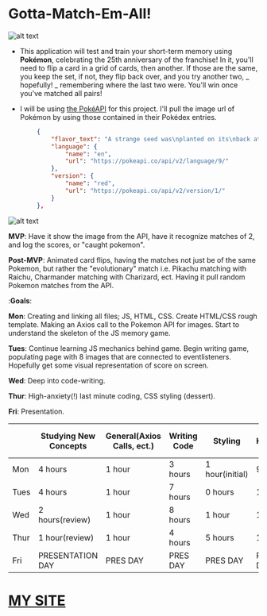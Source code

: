 # Gotta-Match-Em-All!

![alt text](https://static.wikia.nocookie.net/pokemon-fano/images/6/6f/Poke_Ball.png/revision/latest/scale-to-width-down/340?cb=20140520015336)

- This application will test and train your short-term memory using **Pokémon**, celebrating the 25th anniversary of the franchise! In it, you'll need to flip a card in a grid of cards, then another. If those are the same, you keep the set, if not, they flip back over, and you try another two, _ hopefully! _ remembering where the last two were. You'll win once you've matched all pairs!

- I will be using [the PokéAPI](https://pokeapi.co) for this project. I'll pull the image url of Pokémon by using those contained in their Pokédex entries.

```json
        {
            "flavor_text": "A strange seed was\nplanted on its\nback at birth.\fThe plant sprouts\nand grows with\nthis POKéMON.",
            "language": {
                "name": "en",
                "url": "https://pokeapi.co/api/v2/language/9/"
            },
            "version": {
                "name": "red",
                "url": "https://pokeapi.co/api/v2/version/1/"
            }
        },
```

![alt text](https://i.imgur.com/ZPt671q.png)

**MVP**: Have it show the image from the API, have it recognize matches of 2, and log the scores, or "caught pokemon".

**Post-MVP**: Animated card flips, having the matches not just be of the same Pokemon, but rather the "evolutionary" match i.e. Pikachu matching with Raichu, Charmander matching with Charizard, ect. Having it pull random Pokemon matches from the API.

:**Goals**:

**Mon**: Creating and linking all files; JS, HTML, CSS. Create HTML/CSS rough template. Making an Axios call to the Pokemon API for images. Start to understand the skeleton of the JS memory game.

**Tues**: Continue learning JS mechanics behind game. Begin writing game, populating page with 8 images that are connected to eventlisteners. Hopefully get some visual representation of score on screen.

**Wed**: Deep into code-writing.

**Thur**: High-anxiety(!) last minute coding, CSS styling (dessert).

**Fri**: Presentation.

|      | Studying New Concepts | General(Axios Calls, ect.) | Writing Code | Styling         | Total Hours Day | Total Hours Days |
| ---- | --------------------- | -------------------------- | ------------ | --------------- | --------------- | ---------------- |
| Mon  | 4 hours               | 1 hour                     | 3 hours      | 1 hour(initial) | 9               | 9                |
| Tues | 4 hours               | 1 hour                     | 7 hours      | 0 hours         | 12              | 21               |
| Wed  | 2 hours(review)       | 1 hour                     | 8 hours      | 1 hour          | 12              | 33               |
| Thur | 1 hour(review)        | 1 hour                     | 4 hours      | 5 hours         | 11              | 44               |
| Fri  | PRESENTATION DAY      | PRES DAY                   | PRES DAY     | PRES DAY        | PRES DAY        | PRES DAY         |


# [MY SITE](http://match-em-all.surge.sh/)
